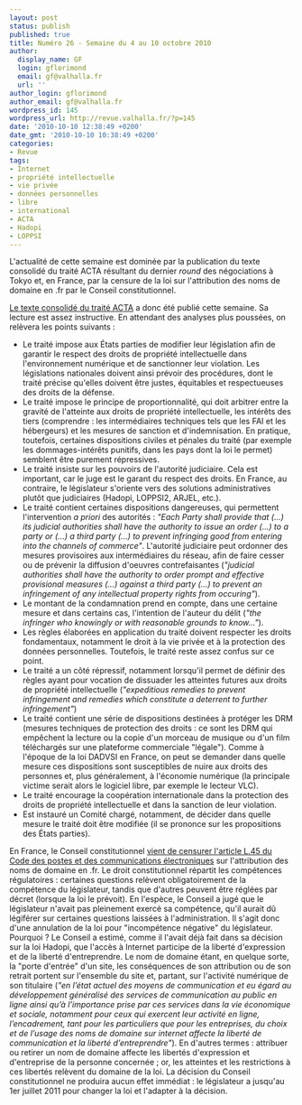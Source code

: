 ```yaml
---
layout: post
status: publish
published: true
title: Numéro 26 - Semaine du 4 au 10 octobre 2010
author:
  display_name: GF
  login: gflorimond
  email: gf@valhalla.fr
  url: ''
author_login: gflorimond
author_email: gf@valhalla.fr
wordpress_id: 145
wordpress_url: http://revue.valhalla.fr/?p=145
date: '2010-10-10 12:38:49 +0200'
date_gmt: '2010-10-10 10:38:49 +0200'
categories:
- Revue
tags:
- Internet
- propriété intellectuelle
- vie privée
- données personnelles
- libre
- international
- ACTA
- Hadopi
- LOPPSI
---
```

<p>L'actualité de cette semaine est dominée par la publication du texte consolidé du traité ACTA résultant du dernier <i>round</i> des négociations à Tokyo et, en France, par la censure de la loi sur l'attribution des noms de domaine en .fr par le Conseil constitutionnel.</p>
<p><a href='http://revue.valhalla.fr/wp-content/uploads/2010/10/actaoct2010.pdf'>Le texte consolidé du traité ACTA</a> a donc été publié cette semaine. Sa lecture est assez instructive. En attendant des analyses plus poussées, on relèvera les points suivants :</p>
<ul>
<li>Le traité impose aux États parties de modifier leur législation afin de garantir le respect des droits de propriété intellectuelle dans l'environnement numérique et de sanctionner leur violation. Les législations nationales doivent ainsi prévoir des procédures, dont le traité précise qu'elles doivent être justes, équitables et respectueuses des droits de la défense.</li>
<li>Le traité impose le principe de proportionnalité, qui doit arbitrer entre la gravité de l'atteinte aux droits de propriété intellectuelle, les intérêts des tiers (comprendre : les intermédiaires techniques tels que les FAI et les hébergeurs) et les mesures de sanction et d'indemnisation. En pratique, toutefois, certaines dispositions civiles et pénales du traité (par exemple les dommages-intérêts punitifs, dans les pays dont la loi le permet) semblent être purement répressives.</li>
<li>Le traité insiste sur les pouvoirs de l'autorité judiciaire. Cela est important, car le juge est le garant du respect des droits. En France, au contraire, le législateur s'oriente vers des solutions administratives plutôt que judiciaires (Hadopi, LOPPSI2, ARJEL, etc.).</li>
<li>Le traité contient certaines dispositions dangereuses, qui permettent l'intervention <i>a priori</i> des autorités : <i>"Each Party shall provide that (...) its judicial authorities shall have the authority to issue an order (...) to a party or (...) a third party (...) to prevent infringing good from entering into the channels of commerce"</i>. L'autorité judiciaire peut ordonner des mesures provisoires aux intermédiaires du réseau, afin de faire cesser ou de prévenir la diffusion d'oeuvres contrefaisantes (<i>"judicial authorities shall have the authority to order prompt and effective provisional measures (...) against a third party (...) to prevent an infringement of any intellectual property rights from occuring"</i>).</li>
<li>Le montant de la condamnation prend en compte, dans une certaine mesure et dans certains cas, l'intention de l'auteur du délit (<i>"the infringer who knowingly or with reasonable grounds to know..."</i>).</li>
<li>Les règles élaborées en application du traité doivent respecter les droits fondamentaux, notamment le droit à la vie privée et à la protection des données personnelles. Toutefois, le traité reste assez confus sur ce point.</li>
<li>Le traité a un côté répressif, notamment lorsqu'il permet de définir des règles ayant pour vocation de dissuader les atteintes futures aux droits de propriété intellectuelle (<i>"expeditious remedies to prevent infringement and remedies which constitute a deterrent to further infringement"</i>)</li>
<li>Le traité contient une série de dispositions destinées à protéger les DRM (mesures techniques de protection des droits : ce sont les DRM qui empêchent la lecture ou la copie d'un morceau de musique ou d'un film téléchargés sur une plateforme commerciale "légale"). Comme à l'époque de la loi DADVSI en France, on peut se demander dans quelle mesure ces dispositions sont susceptibles de nuire aux droits des personnes et, plus généralement, à l'économie numérique (la principale victime serait alors le logiciel libre, par exemple le lecteur VLC).</li>
<li>Le traité encourage la coopération internationale dans la protection des droits de propriété intellectuelle et dans la sanction de leur violation.</li>
<li>Est instauré un Comité chargé, notamment, de décider dans quelle mesure le traité doit être modifiée (il se prononce sur les propositions des États parties).</li>
</ul>
<p>En France, le Conseil constitutionnel <a href="http://www.numerama.com/magazine/16984-le-conseil-constitutionnel-annule-la-loi-sur-les-noms-de-domaine-en-fr.html">vient de censurer l'article L.45 du Code des postes et des communications électroniques</a> sur l'attribution des noms de domaine en .fr. Le droit constitutionnel répartit les compétences régulatoires : certaines questions relèvent obligatoirement de la compétence du législateur, tandis que d'autres peuvent être réglées par décret (lorsque la loi le prévoit). En l'espèce, le Conseil a jugé que le législateur n'avait pas pleinement exercé sa compétence, qu'il aurait dû légiférer sur certaines questions laissées à l'administration. Il s'agit donc d'une annulation de la loi pour "incompétence négative" du législateur. Pourquoi ? Le Conseil a estimé, comme il l'avait déjà fait dans sa décision sur la loi Hadopi, que l'accès à Internet participe de la liberté d'expression et de la liberté d'entreprendre. Le nom de domaine étant, en quelque sorte, la "porte d'entrée" d'un site, les conséquences de son attribution ou de son retrait portent sur l'ensemble du site et, partant, sur l'activité numérique de son titulaire (<i>"en l’état actuel des moyens de communication et eu égard au développement généralisé des services de communication au public en ligne ainsi qu’à l’importance prise par ces services dans la vie économique et sociale, notamment pour ceux qui exercent leur activité en ligne, l’encadrement, tant pour les particuliers que pour les entreprises, du choix et de l’usage des noms de domaine sur internet affecte la liberté de communication et la liberté d’entreprendre"</i>). En d'autres termes : attribuer ou retirer un nom de domaine affecte les libertés d'expression et d'entreprise de la personne concernée ; or, les atteintes et les restrictions à ces libertés relèvent du domaine de la loi. La décision du Conseil constitutionnel ne produira aucun effet immédiat : le législateur a jusqu'au 1er juillet 2011 pour changer la loi et l'adapter à la décision.</p>
